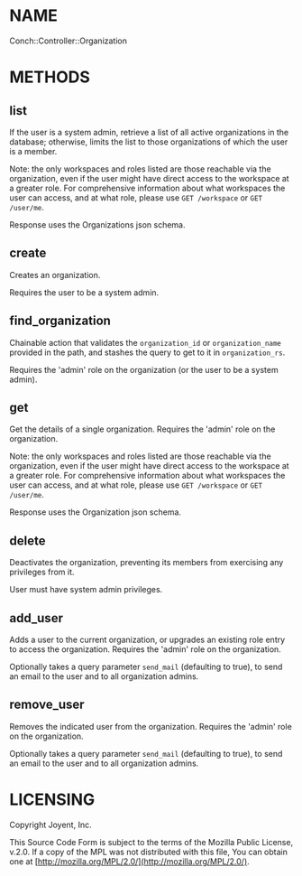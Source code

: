 # NAME

Conch::Controller::Organization

# METHODS

## list

If the user is a system admin, retrieve a list of all active organizations in the database;
otherwise, limits the list to those organizations of which the user is a member.

Note: the only workspaces and roles listed are those reachable via the organization, even if
the user might have direct access to the workspace at a greater role. For comprehensive
information about what workspaces the user can access, and at what role, please use `GET
/workspace` or `GET /user/me`.

Response uses the Organizations json schema.

## create

Creates an organization.

Requires the user to be a system admin.

## find\_organization

Chainable action that validates the `organization_id` or `organization_name` provided in the
path, and stashes the query to get to it in `organization_rs`.

Requires the 'admin' role on the organization (or the user to be a system admin).

## get

Get the details of a single organization.
Requires the 'admin' role on the organization.

Note: the only workspaces and roles listed are those reachable via the organization, even if
the user might have direct access to the workspace at a greater role. For comprehensive
information about what workspaces the user can access, and at what role, please use
`GET /workspace` or `GET /user/me`.

Response uses the Organization json schema.

## delete

Deactivates the organization, preventing its members from exercising any privileges from it.

User must have system admin privileges.

## add\_user

Adds a user to the current organization, or upgrades an existing role entry to access the
organization.
Requires the 'admin' role on the organization.

Optionally takes a query parameter `send_mail` (defaulting to true), to send an email
to the user and to all organization admins.

## remove\_user

Removes the indicated user from the organization.
Requires the 'admin' role on the organization.

Optionally takes a query parameter `send_mail` (defaulting to true), to send an email
to the user and to all organization admins.

# LICENSING

Copyright Joyent, Inc.

This Source Code Form is subject to the terms of the Mozilla Public License,
v.2.0. If a copy of the MPL was not distributed with this file, You can obtain
one at [http://mozilla.org/MPL/2.0/](http://mozilla.org/MPL/2.0/).

